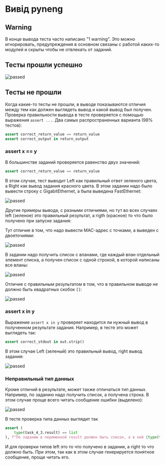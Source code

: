 # Вивід pyneng

## Warning

В конце вывода теста часто написано "1 warning". Это можно игнорировать, предупреждения в основном связаны с работой
каких-то модулей и скрыты чтобы не отвлекать от заданий.


## Тесты прошли успешно

![passed](https://pyneng.io/assets/images/ptest_output_5.png)

## Тесты не прошли

Когда какие-то тесты не прошли, в выводе показываются отличия между тем как должен выглядеть вывод и какой
вывод был получен.
Проверка правильности вывода в тесте проверяется с помощью выражения `assert ...`. Два самых распространенных варианта (98% тестов):

```python
assert correct_return_value == return_value
assert correct_output in return_output
```

### assert x == y

В большинстве заданий проверяется равенство двух значений:

```python
assert correct_return_value == return_value
```

В этом случае, тест выводит Left как правильный ответ зеленого цвета, а Right как вывод задания красного цвета.
В этом задании надо было вывести строку с GigabitEthernet, а была выведена FastEthernet:

![passed](https://pyneng.io/assets/images/pyneng_output_1.png)

Другие примеры вывода, с разными отличиями, но тут во всех случаях left (зеленое) это правильный результат,
а rigth (красное) то что было получено при запуске задания:

Тут отличие в том, что надо вывести MAC-адрес с точками, а выведен с двоеточиями:

![passed](https://pyneng.io/assets/images/pyneng_output_3.png)

В задании надо получить список с вланами, где каждый влан отдельный элемент списка, а получен список с одной строкой, в которой написаны все вланы:

![passed](https://pyneng.io/assets/images/pyneng_output_2.png)

Отличие с правильным результатом в том, что в правильном выводе не должно быть квадратных скобок `[]`:

![passed](https://pyneng.io/assets/images/pyneng_output_4.png)


### assert x in y

Выражение `assert x in y` проверяет находится ли нужный вывод в полученном результате задания.
Например, в тесте это может выглядеть так:

```python
assert correct_stdout in out.strip()
```

В этом случае Left (зеленый) это правильный вывод, right вывод задания:

![passed](https://pyneng.io/assets/images/ptest_output_1.png)


### Неправильный тип данных

Кроме отличий в результате, может также отличаться тип данных. Например, по заданию надо получить список,
а получена строка. В этом случае проще всего читать сообщение ошибки (выделено):

![passed](https://pyneng.io/assets/images/pyneng_output_5.png)

В тесте проверка типа данных выглядит так

```python
assert (
    type(task_4_3.result) == list
), f"По заданию в переменной result должен быть список, а в ней {type(task_4_3.result).__name__}"
```

И для проверки типов left это то что получено в задании, а right то что должно быть. При этом,
так как в этом случае генерируется понятное сообщение, проще читать его.
